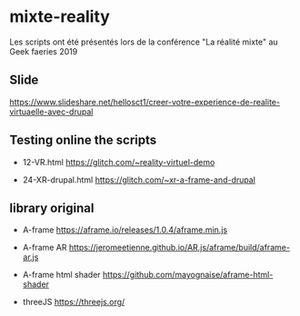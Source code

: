 # mixte-reality

Les scripts ont été présentés lors de la conférence "La réalité mixte" au Geek faeries 2019

## Slide
 https://www.slideshare.net/hellosct1/creer-votre-experience-de-realite-virtuaelle-avec-drupal


## Testing online the scripts

* 12-VR.html
https://glitch.com/~reality-virtuel-demo

* 24-XR-drupal.html
https://glitch.com/~xr-a-frame-and-drupal


## library original

* A-frame
https://aframe.io/releases/1.0.4/aframe.min.js

* A-frame AR
https://jeromeetienne.github.io/AR.js/aframe/build/aframe-ar.js

* A-frame html shader
https://github.com/mayognaise/aframe-html-shader

* threeJS
https://threejs.org/
